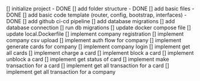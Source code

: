 [] initialize project - DONE
[] add folder structure - DONE
[] add basic files - DONE
[] add basic code template (router, config, bootstrap, interfaces) - DONE
[] add github ci-cd pipeline
[] add database migrations
[] add database connection
[] run db migrations
[] update docker compose file
[] update local.Dockerfile
[] implement company registration
[] implement company csv upload
[] implement auth flow for company
[] implement generate cards for company
[] implement company login
[] implement get all cards
[] implement charge a card
[] implement block a card
[] implement unblock a card
[] implement get status of card
[] implement make transaction for a card
[] implement get all transaction for a card
[] implement get all transaction for a company